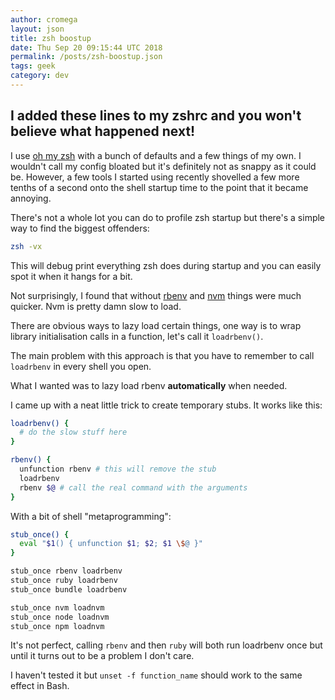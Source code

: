 ```yaml
---
author: cromega
layout: json
title: zsh boostup
date: Thu Sep 20 09:15:44 UTC 2018
permalink: /posts/zsh-boostup.json
tags: geek
category: dev
---
```


## I added these lines to my zshrc and you won't believe what happened next!

I use [oh my zsh](https://github.com/robbyrussell/oh-my-zsh) with a bunch of
defaults and a few things of my own. I wouldn't call my config bloated but it's
definitely not as snappy as it could be. However, a few tools I started using
recently shovelled a few more tenths of a second onto the shell startup time to
the point that it became annoying.

<!-- more -->

There's not a whole lot you can do to profile zsh startup but there's a simple way to find the biggest offenders:

```sh
zsh -vx
```

This will debug print everything zsh does during startup and you can easily spot it when it hangs for a bit.

Not surprisingly, I found that without [rbenv](https://github.com/rbenv/rbenv) and [nvm](https://github.com/creationix/nvm) things were much quicker. Nvm is pretty damn slow to load.

There are obvious ways to lazy load certain things, one way is to wrap
library initialisation calls in a function, let's call it `loadrbenv()`.

The main problem with this approach is that you have to remember to call
`loadrbenv` in every shell you open.

What I wanted was to lazy load rbenv **automatically** when needed.

I came up with a neat little trick to create temporary stubs. It works like this:

```sh
loadrbenv() {
  # do the slow stuff here
}

rbenv() {
  unfunction rbenv # this will remove the stub
  loadrbenv
  rbenv $@ # call the real command with the arguments
}
```

With a bit of shell "metaprogramming":

```sh
stub_once() {
  eval "$1() { unfunction $1; $2; $1 \$@ }"
}

stub_once rbenv loadrbenv
stub_once ruby loadrbenv
stub_once bundle loadrbenv

stub_once nvm loadnvm
stub_once node loadnvm
stub_once npm loadnvm
```

It's not perfect, calling `rbenv` and then `ruby` will both run loadrbenv once but until it turns out to be a problem I don't care.

I haven't tested it but `unset -f function_name` should work to the same effect in Bash.

